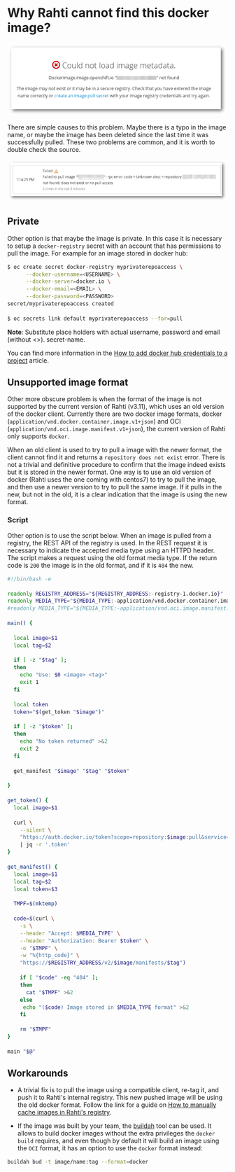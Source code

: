 # Why Rahti cannot find this docker image?

![Could not load image](img/Could_not_load_image_metadata.png)

There are simple causes to this problem. Maybe there is a typo in the image name, or maybe the image has been deleted since the last time it was successfully pulled. These two problems are common, and it is worth to double check the source.

![Failed to pull image](img/Failed_to_pull_image.png)

## Private

Other option is that maybe the image is private. In this case it is necessary to setup a `docker-registry` secret with an account that has permissions to pull the image. For example for an image stored in docker hub:

```bash
$ oc create secret docker-registry myprivaterepoaccess \
      --docker-username=<USERNAME> \
      --docker-server=docker.io \
      --docker-email=<EMAIL> \
      --docker-password=<PASSWORD>
secret/myprivaterepoaccess created

$ oc secrets link default myprivaterepoaccess --for=pull
```

**Note**: Substitute place holders with actual username, password and email (without <>).
secret-name.

You can find more information in the [How to add docker hub credentials to a project](../../../cloud/rahti/tutorials/docker_hub_login/) article.

## Unsupported image format

Other more obscure problem is when the format of the image is not supported by the current version of Rahti (v3.11), which uses an old version of the docker client. Currently there are two docker image formats, docker (`application/vnd.docker.container.image.v1+json`) and OCI (`application/vnd.oci.image.manifest.v1+json`), the current version of Rahti only supports `docker`.

When an old client is used to try to pull a image with the newer format, the client cannot find it and returns a `repository does not exist` error. There is not a trivial and definitive procedure to confirm that the image indeed exists but it is stored in the newer format. One way is to use an old version of docker (Rahti uses the one coming with centos7) to try to pull the image, and then use a newer version to try to pull the same image. If it pulls in the new, but not in the old, it is a clear indication that the image is using the new format.

### Script

Other option is to use the script below. When an image is pulled from a registry, the REST API of the registry is used. In the REST request it is necessary to indicate the accepted media type using an HTTPD header. The script makes a request using the old format media type. If the return code is `200` the image is in the old format, and if it is `404` the new.

```bash
#!/bin/bash -e

readonly REGISTRY_ADDRESS="${REGISTRY_ADDRESS:-registry-1.docker.io}"
readonly MEDIA_TYPE="${MEDIA_TYPE:-application/vnd.docker.container.image.v1+json}"
#readonly MEDIA_TYPE="${MEDIA_TYPE:-application/vnd.oci.image.manifest.v1+json}"

main() {

  local image=$1
  local tag=$2

  if [ -z "$tag" ];
  then
    echo "Use: $0 <image> <tag>"
    exit 1
  fi

  local token
  token="$(get_token "$image")"

  if [ -z "$token" ];
  then
    echo "No token returned" >&2
    exit 2
  fi

  get_manifest "$image" "$tag" "$token"

}

get_token() {
  local image=$1

  curl \
    --silent \
    "https://auth.docker.io/token?scope=repository:$image:pull&service=registry.docker.io" \
    | jq -r '.token'
}

get_manifest() {
  local image=$1
  local tag=$2
  local token=$3

  TMPF=$(mktemp)

  code=$(curl \
    -s \
    --header "Accept: $MEDIA_TYPE" \
    --header "Authorization: Bearer $token" \
    -o "$TMPF" \
    -w "%{http_code}" \
    "https://$REGISTRY_ADDRESS/v2/$image/manifests/$tag")

    if [ "$code" -eq "404" ];
    then
      cat "$TMPF" >&2
    else
     echo "($code) Image stored in $MEDIA_TYPE format" >&2
    fi

    rm "$TMPF"
}

main "$@"
```

## Workarounds

* A trivial fix is to pull the image using a compatible client, re-tag it, and push it to Rahti's internal registry. This new pushed image will be using the old docker format. Follow the link for a guide on [How to manually cache images in Rahti's registry](../../../cloud/rahti/tutorials/docker_hub_manual_caching/).

* If the image was built by your team, the [buildah](https://buildah.io) tool can be used. It allows to build docker images without the extra privileges the `docker build` requires, and even though by default it will build an image using the `OCI` format, it has an option to use the `docker` format instead:

```bash
buildah bud -t image/name:tag --format=docker
```
